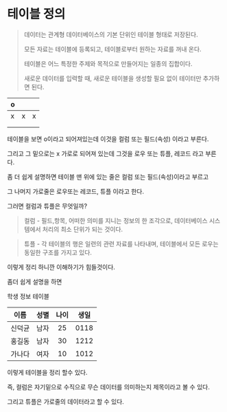 # 테이블 정의 

>  데이터는 관계형 데이터베이스의 기본 단위인 테이블 형태로 저장된다.
> 
>  모든 자료는 테이블에 등록되고, 테이블로부터 원하는 자료를 꺼내 온다.
>  
>  테이블은 어느 특정한 주제와 목적으로 만들어지는 일종의 집합이다.
>  
>  새로운 데이터를 입력할 때, 새로운 테이블을 생성할 필요 없이 테이터만 추가하면 된다.

| o |   |  |
|---|---|---|
| x |  x  |  x |
|  |    |   |
|  |    |   |


테이블을 보면 o이라고 되어져있는데 이것을 컬럼 또는 필드(속성) 이라고 부른다.

그리고 그 밑으로는 x 가로로 되어져 있는데 그것을 로우 또는 튜플, 레코드 라고 부른다.

좀 더 쉽게 설명하면 테이블 맨 위에 있는 줄은 컬럼 또는 필드(속성)이라고 부르고 

그 나머지 가로줄은 로우또는 레코드, 튜플 이라고 한다.

그러면 컬럼과 튜플은 무엇일까?

> 컬럼 - 필드,항목, 어떠한 의미를 지니는 정보의 한 조각으로, 데이터베이스 시스템에서 처리의 최소 단위가 되는 것이다.

> 튜플 - 각 테이블의 행은 일련의 관련 자료를 나타내며, 테이블에서 모든 로우는 동일한 구조를 가지고 있다.

이렇게 정리 하니깐 이해하기가 힘들것이다.

좀더 쉽게 설명을 하면 

학생 정보 테이블 

|이름 | 성별 | 나이 | 생일|
|:---:|:---:|:---:|:---:|
|신덕균|남자|25|0118|
|홍길동|남자|30|1212|
|가나다|여자|10|1012|

이렇게 테이블을 정리 할수 있다.

즉, 컬럼은 자기밑으로 수직으로 무슨 데이터를 의미하는지 제목이라고 볼 수 있다.

그리고 튜플은 가로줄의 데이터라고 할 수 있다.
